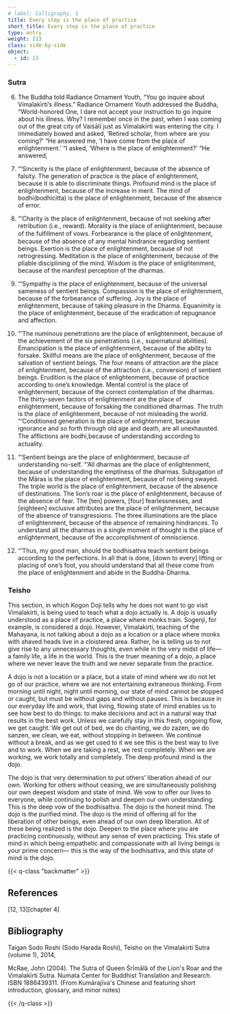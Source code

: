 ```yaml
---
# label: Calligraphy. 1
title: Every step is the place of practice
short_title: Every step is the place of practice
type: entry
weight: 113
class: side-by-side
object:
  - id: 13
---
```


### Sutra

6. The Buddha told Radiance Ornament Youth, “You go inquire about Vimalakīrti’s illness.”
Radiance Ornament Youth addressed the Buddha, “World-honored One, I dare not accept your instruction to go inquire about his illness. Why? I remember once in the past, when I was coming out of the great city of Vaiśālī just as Vimalakīrti was entering the city. I immediately bowed and asked, ‘Retired scholar, from where are you coming?’
 “He answered me, ‘I have come from the place of enlightenment.’
“I asked, ‘Where is the place of enlightenment?’ 
“He answered, 
7. “‘Sincerity is the place of enlightenment, because of the absence of falsity. The generation of practice is the place of enlightenment, because it is able to discriminate things. Profound mind is the place of enlightenment, because of the increase in merit. The mind of bodhi(bodhicitta) is the place of enlightenment, because of the absence of error. 

8. “‘Charity is the place of enlightenment, because of not seeking after retribution (i.e., reward). Morality is the place of enlightenment, because of the fulﬁllment of vows. Forbearance is the place of enlightenment, because of the absence of any mental hindrance regarding sentient beings. Exertion is the place of enlightenment, because of not retrogressing. Meditation is the place of enlightenment, because of the pliable disciplining of the mind. Wisdom is the place of enlightenment, because of the manifest perception of the dharmas. 

9. “‘Sympathy is the place of enlightenment, because of the universal sameness of sentient beings. Compassion is the place of enlightenment, because of the forbearance of suffering. Joy is the place of enlightenment, because of taking pleasure in the Dharma. Equanimity is the place of enlightenment, because of the eradication of repugnance and affection. 

10. “‘The numinous penetrations are the place of enlightenment, because of the achievement of the six penetrations (i.e., supernatural abilities). Emancipation is the place of enlightenment, because of the ability to forsake. Skillful means are the place of enlightenment, because of the salvation of sentient beings. The four means of attraction are the place of enlightenment, because of the attraction (i.e., conversion) of sentient beings. Erudition is the place of enlightenment, because of practice according to one’s knowledge. Mental control is the place of enlightenment, because of the correct contemplation of the dharmas. The thirty-seven factors of enlightenment are the place of enlightenment, because of forsaking the conditioned dharmas. The truth is the place of enlightenment, because of not misleading the world. “‘Conditioned generation is the place of enlightenment, because ignorance and so forth through old age and death, are all unexhausted. The afﬂictions are bodhi,because of understanding according to actuality. 

11. “‘Sentient beings are the place of enlightenment, because of understanding no-self. 
“‘All dharmas are the place of enlightenment, because of understanding the emptiness of the dharmas. Subjugation of the Māras is the place of enlightenment, because of not being swayed. The triple world is the place of enlightenment, because of the absence of destinations. The lion’s roar is the place of enlightenment, because of the absence of fear. The [ten] powers, [four] fearlessnesses, and [eighteen] exclusive attributes are the place of enlightenment, because of the absence of transgressions. The three illuminations are the place of enlightenment, because of the absence of remaining hindrances. To understand all the dharmas in a single moment of thought is the place of enlightenment, because of the accomplishment of omniscience. 

12. “‘Thus, my good man, should the bodhisattva teach sentient beings according to the perfections. In all that is done, [down to every] lifting or placing of one’s foot, you should understand that all these come from the place of enlightenment and abide in the Buddha-Dharma.

### Teisho

This section, in which Kogon Doji tells why he does not want to go visit Vimalakirti, is being used to teach what a dojo actually is. A dojo is usually understood as a place of practice, a place where monks train. Sogenji, for example, is considered a dojo. However, Vimalakirti, teaching of the Mahayana, is not talking about a dojo as a location or a place where monks with shaved heads live in a cloistered area. Rather, he is telling us to not give rise to any unnecessary thoughts, even while in the very midst of life—a family life, a life in the world. This is the truer meaning of a dojo, a place where we never leave the truth and we never separate from the practice.

 A dojo is not a location or a place, but a state of mind where we do not let go of our practice, where we are not entertaining extraneous thinking. From morning until night, night until morning, our state of mind cannot be stopped or caught, but must be without gaps and without pauses. This is because in our everyday life and work, that living, flowing state of mind enables us to see how best to do things: to make decisions and act in a natural way that results in the best work. Unless we carefully stay in this fresh, ongoing flow, we get caught. We get out of bed, we do chanting, we do zazen, we do sanzen, we clean, we eat, without stopping in between. We continue without a break, and as we get used to it we see this is the best way to live and to work. When we are taking a rest, we rest completely. When we are working, we work totally and completely. The deep profound mind is the dojo. 
 
The dojo is that very determination to put others’ liberation ahead of our own. Working for others without ceasing, we are simultaneously polishing our own deepest wisdom and state of mind. We vow to offer our lives to everyone, while continuing to polish and deepen our own understanding. This is the deep vow of the bodhisattva. The dojo is the honest mind. The dojo is  the purified mind. The dojo is the mind of offering all for the liberation of other beings, even ahead of our own deep liberation. All of these being realized is the dojo. Deepen to the place where you are practicing continuously, without any sense of even practicing. This state of mind in which being empathetic and compassionate with all living beings is your prime concern— this is the way of the bodhisattva, and this state of mind is the dojo. 

{{< q-class "backmatter" >}}

## References
[12, 13][chapter 4]

## Bibliography

Taigan Sodo Roshi (Sodo Harada Roshi), Teisho on the Vimalakirti Sutra (volume 1), 2014, 

McRae, John (2004). The Sutra of Queen Śrīmālā of the Lion's Roar and the Vimalakīrti Sutra. Numata Center for Buddhist Translation and Research. ISBN 1886439311. (From Kumārajīva's Chinese and featuring short introduction, glossary, and minor notes)

{{< /q-class >}}
